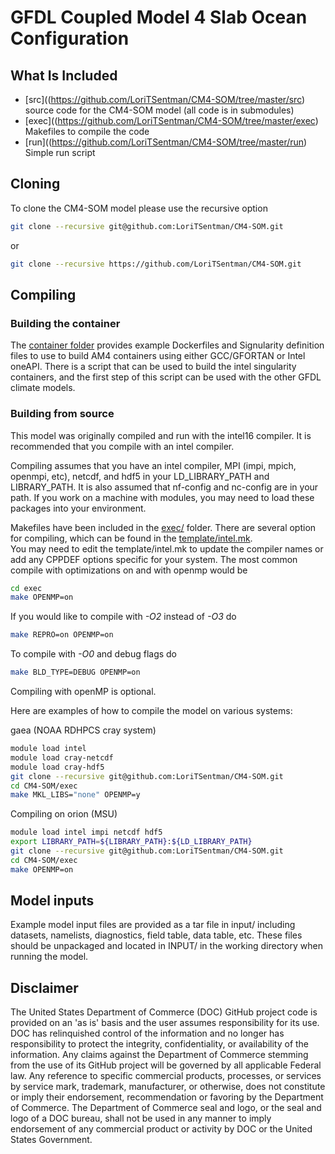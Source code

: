 # GFDL Coupled Model 4 Slab Ocean Configuration

## What Is Included
* [src]((https://github.com/LoriTSentman/CM4-SOM/tree/master/src) source code for the CM4-SOM model (all code is in submodules)
* [exec]((https://github.com/LoriTSentman/CM4-SOM/tree/master/exec) Makefiles to compile the code 
* [run]((https://github.com/LoriTSentman/CM4-SOM/tree/master/run) Simple run script

## Cloning
To clone the CM4-SOM model please use the recursive option
```bash
git clone --recursive git@github.com:LoriTSentman/CM4-SOM.git 
```
or 
```bash
git clone --recursive https://github.com/LoriTSentman/CM4-SOM.git
```

## Compiling

### Building the container
The [container folder](container) provides example Dockerfiles and Signularity
definition files to use to build AM4 containers using either GCC/GFORTAN or
Intel oneAPI. There is a script that can be used to build the intel
singularity containers, and the first step of this script can be used with the
other GFDL climate models.


### Building from source
This model was originally compiled and run with the intel16 compiler.
It is recommended that you compile with an intel compiler.

Compiling assumes that you have an intel compiler, MPI (impi, mpich,
openmpi, etc), netcdf, and hdf5 in your LD_LIBRARY_PATH and LIBRARY_PATH.
It is also assumed that nf-config and nc-config are in your path. 
If you work on a machine with modules, you may need to load these 
packages into your environment.

Makefiles have been included in the 
[exec/](https://github.com/LoriTSentman/CM4-SOM/tree/master/exec) folder.
There are several option for compiling, which can be found in the 
[template/intel.mk](https://github.com/LoriTSentman/CM4-SOM/blob/master/exec/templates/intel.mk).  
You may need to edit the template/intel.mk to update the compiler names
or add any CPPDEF options specific for your system.
The most common compile with optimizations on and with openmp would be 
```bash
cd exec
make OPENMP=on
```
If you would like to compile with *-O2* instead of *-O3* do
```bash
make REPRO=on OPENMP=on
```
To compile with *-O0* and debug flags do
```bash
make BLD_TYPE=DEBUG OPENMP=on
```
Compiling with openMP is optional.


Here are examples of how to compile the model on various systems:

gaea (NOAA RDHPCS cray system)
```bash
module load intel
module load cray-netcdf
module load cray-hdf5
git clone --recursive git@github.com:LoriTSentman/CM4-SOM.git
cd CM4-SOM/exec
make MKL_LIBS="none" OPENMP=y
```
Compiling on orion (MSU)
```bash
module load intel impi netcdf hdf5
export LIBRARY_PATH=${LIBRARY_PATH}:${LD_LIBRARY_PATH}
git clone --recursive git@github.com:LoriTSentman/CM4-SOM.git
cd CM4-SOM/exec
make OPENMP=on
```

## Model inputs 

Example model input files are provided as a tar file in input/ including datasets, namelists, diagnostics, field table, data table, etc.
These files should be unpackaged and located in INPUT/ in the working directory when running the model. 


## Disclaimer

The United States Department of Commerce (DOC) GitHub project code is provided
on an 'as is' basis and the user assumes responsibility for its use. DOC has
relinquished control of the information and no longer has responsibility to
protect the integrity, confidentiality, or availability of the information. Any
claims against the Department of Commerce stemming from the use of its GitHub
project will be governed by all applicable Federal law. Any reference to
specific commercial products, processes, or services by service mark,
trademark, manufacturer, or otherwise, does not constitute or imply their
endorsement, recommendation or favoring by the Department of Commerce. The
Department of Commerce seal and logo, or the seal and logo of a DOC bureau,
shall not be used in any manner to imply endorsement of any commercial product
or activity by DOC or the United States Government.
